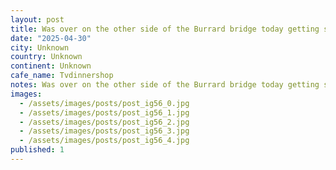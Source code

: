 ```yaml
---
layout: post
title: Was over on the other side of the Burrard bridge today getting some new steel for my skate in advance of summer hockey and stumbled across @tvdinnershop - a dope little bodega with some local fare and
date: "2025-04-30"
city: Unknown
country: Unknown
continent: Unknown
cafe_name: Tvdinnershop
notes: Was over on the other side of the Burrard bridge today getting some new steel for my skate in advance of summer hockey and stumbled across @tvdinnershop - a dope little bodega with some local fare and great coffee in the heart of sports / car dealership country. #worldcoffeetour
images:
  - /assets/images/posts/post_ig56_0.jpg
  - /assets/images/posts/post_ig56_1.jpg
  - /assets/images/posts/post_ig56_2.jpg
  - /assets/images/posts/post_ig56_3.jpg
  - /assets/images/posts/post_ig56_4.jpg
published: 1
---
```

